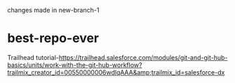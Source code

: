  changes made in new-branch-1
# best-repo-ever
Trailhead tutorial-https://trailhead.salesforce.com/modules/git-and-git-hub-basics/units/work-with-the-git-hub-workflow?trailmix_creator_id=00550000006wdlqAAA&amp;trailmix_id=salesforce-dx
